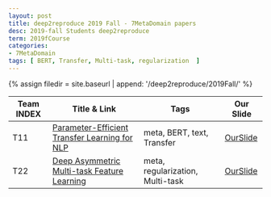 ```yaml
---
layout: post
title: deep2reproduce 2019 Fall - 7MetaDomain papers 
desc: 2019-fall Students deep2reproduce 
term: 2019fCourse
categories:
- 7MetaDomain
tags: [ BERT, Transfer, Multi-task, regularization  ]
---
```



{% assign filedir =  site.baseurl  | append: '/deep2reproduce/2019Fall/' %}



|Team INDEX     |Title  & Link  |  Tags |  Our Slide | 
|------|----------------------------|----------|----------|
|T11   | [Parameter-Efficient Transfer Learning for NLP](https://arxiv.org/abs/1902.00751)| meta, BERT, text, Transfer| [OurSlide]({{filedir}}/T11_Schoch_Stephaniesns2gr_Parameter-Efficient_Transfer.pdf) | 
|T22  | [Deep Asymmetric Multi-task Feature Learning](http://proceedings.mlr.press/v80/lee18d/lee18d.pdf)| meta, regularization, Multi-task | [OurSlide]({{filedir}}/T22_Yao_Davidsy8wg_Asymmetric_Multi-task.pdf) | 

